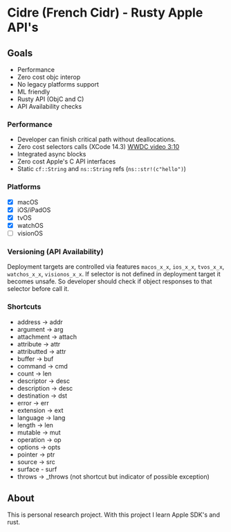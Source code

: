# Cidre (French Cidr) - Rusty Apple API's

## Goals

- Performance 
- Zero cost objc interop
- No legacy platforms support
- ML friendly
- Rusty API (ObjC and C) 
- API Availability checks

### Performance 

- Developer can finish critical path without deallocations.
- Zero cost selectors calls (XCode 14.3) [WWDC video 3:10](https://developer.apple.com/videos/play/wwdc2022/110363/)
- Integrated async blocks
- Zero cost Apple's C API interfaces
- Static `cf::String` and `ns::String` refs (`ns::str!(c"hello")`) 

### Platforms

- [x] macOS
- [x] iOS/iPadOS
- [x] tvOS
- [x] watchOS
- [ ] visionOS

### Versioning (API Availability)

Deployment targets are controlled via features `macos_x_x`, `ios_x_x`, `tvos_x_x`, `watchos_x_x`, `visionos_x_x`.
If selector is not defined in deployment target it becomes unsafe. So developer
should check if object responses to that selector before call it.

### Shortcuts

- address -> addr
- argument -> arg
- attachment -> attach
- attribute -> attr
- attributted -> attr
- buffer -> buf
- command -> cmd
- count -> len
- descriptor -> desc
- description -> desc
- destination -> dst
- error -> err
- extension -> ext
- language -> lang
- length -> len
- mutable -> mut
- operation -> op
- options -> opts
- pointer -> ptr
- source -> src
- surface - surf
- throws -> _throws (not shortcut but indicator of possible exception)

## About

This is personal research project. With this project I learn Apple SDK's and rust.
